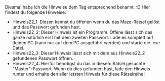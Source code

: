 Diesmal habe ich die Hinweise dem Tag entsprechend benannt. :D 
Hier findest du folgende Hinweise:
- Hinweis22_1: Diesen kannst du öffenen wenn du das Maze-Rätsel gelöst und das Passwort gefunden hast. 
- Hinweis22_2: Dieser Hinweis ist ein Programm. Öffene lässt sich das ganze natürlich erst mit dem zweiten Passwort. Lade es komplett auf deinen PC (kann nur auf dem PC ausgeführt werden) und starte die .exe Datei. 
- Hinweis22_3: Dieser Hinweis lässt sich mit dem aus Hinweis22_2 gefundenen Passwort öffnen.
- Hinweis22_4: Hierfür benötigst du das in diesem Rätsel gesuchte "Master"-Passwort. Wenn du dies gefunden hast, lade den Hinweis runter und erhalte den aller letzten Hinweis für diese Rätselreihe! 